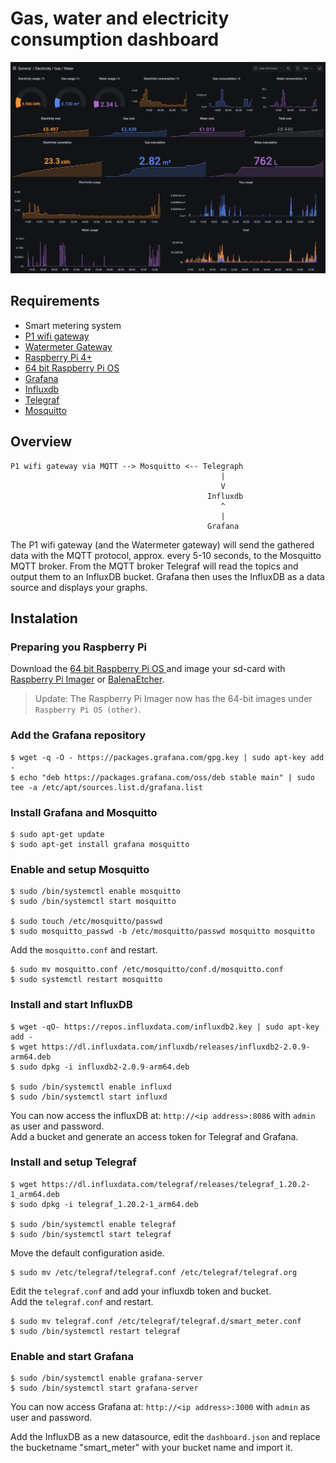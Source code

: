 # Gas, water and electricity consumption dashboard

![Grafana dashboard](dashboard.png)

## Requirements
- Smart metering system
- [P1 wifi gateway][p1-gateway] 
- [Watermeter Gateway][water-meter-gateway]
- [Raspberry Pi 4+][pi]
- [64 bit Raspberry Pi OS ][pi-os]
- [Grafana][grafana] 
- [Influxdb][influxdb]
- [Telegraf][telegraf]
- [Mosquitto][mosquito]

## Overview
```
P1 wifi gateway via MQTT --> Mosquitto <-- Telegraph
                                               |
                                               V
                                            Influxdb
                                               ^
                                               |
                                            Grafana
```
The P1 wifi gateway (and the Watermeter gateway) will send the gathered data with the MQTT protocol, approx. every 5-10 seconds, to the Mosquitto MQTT broker. From the MQTT broker Telegraf will read the topics and output them to an InfluxDB bucket. Grafana then uses the InfluxDB as a data source and displays your graphs.

## Instalation

### Preparing you Raspberry Pi
Download the [64 bit Raspberry Pi OS ][pi-os] and image your sd-card with [Raspberry Pi Imager][pi-imager] or [BalenaEtcher][balena-etcher].

> Update: The Raspberry Pi Imager now has the 64-bit images under `Raspberry Pi OS (other)`.

### Add the Grafana repository 
```
$ wget -q -O - https://packages.grafana.com/gpg.key | sudo apt-key add -
$ echo "deb https://packages.grafana.com/oss/deb stable main" | sudo tee -a /etc/apt/sources.list.d/grafana.list
```

### Install Grafana and Mosquitto
```
$ sudo apt-get update
$ sudo apt-get install grafana mosquitto
```

### Enable and setup Mosquitto
```
$ sudo /bin/systemctl enable mosquitto
$ sudo /bin/systemctl start mosquitto

$ sudo touch /etc/mosquitto/passwd
$ sudo mosquitto_passwd -b /etc/mosquitto/passwd mosquitto mosquitto
```

Add the `mosquitto.conf` and restart.
```
$ sudo mv mosquitto.conf /etc/mosquitto/conf.d/mosquitto.conf
$ sudo systemctl restart mosquitto
```

### Install and start InfluxDB
```
$ wget -qO- https://repos.influxdata.com/influxdb2.key | sudo apt-key add -  
$ wget https://dl.influxdata.com/influxdb/releases/influxdb2-2.0.9-arm64.deb
$ sudo dpkg -i influxdb2-2.0.9-arm64.deb

$ sudo /bin/systemctl enable influxd
$ sudo /bin/systemctl start influxd
```

You can now access the influxDB at: `http://<ip address>:8086` with `admin` as user and password.  
Add a bucket and generate an access token for Telegraf and Grafana.

### Install and setup Telegraf
```
$ wget https://dl.influxdata.com/telegraf/releases/telegraf_1.20.2-1_arm64.deb
$ sudo dpkg -i telegraf_1.20.2-1_arm64.deb

$ sudo /bin/systemctl enable telegraf
$ sudo /bin/systemctl start telegraf
```

Move the default configuration aside.
```
$ sudo mv /etc/telegraf/telegraf.conf /etc/telegraf/telegraf.org
```

Edit the `telegraf.conf` and add your influxdb token and bucket.  
Add the `telegraf.conf` and restart.
```
$ sudo mv telegraf.conf /etc/telegraf/telegraf.d/smart_meter.conf
$ sudo /bin/systemctl restart telegraf
```

### Enable and start Grafana
```
$ sudo /bin/systemctl enable grafana-server
$ sudo /bin/systemctl start grafana-server
```
You can now access Grafana at: `http://<ip address>:3000` with `admin` as user and password.

Add the InfluxDB as a new datasource, edit the `dashboard.json` and replace the bucketname "smart_meter" with your bucket name and import it.

[p1-gateway]: https://smartgateways.nl/product/slimme-meter-wifi-gateway/
[water-meter-gateway]: https://smartgateways.nl/product/slimme-watermeter-gateway/
[pi]: https://www.raspberrypi.com/products/raspberry-pi-4-model-b/
[pi-os]: https://downloads.raspberrypi.org/raspios_lite_arm64/images/
[pi-imager]: https://www.raspberrypi.com/software/
[balena-etcher]: https://www.balena.io/etcher/
[grafana]: https://grafana.com
[influxdb]: https://www.influxdata.com
[telegraf]: https://docs.influxdata.com/telegraf/
[mosquito]: https://www.mosquitto.org
